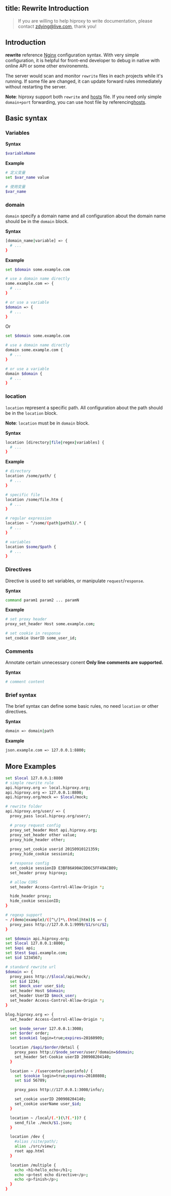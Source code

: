 title: Rewrite Introduction
---

> If you are willing to help hiproxy to write documentation, please contact zdying@live.com, thank you!

## Introduction

**rewrite** reference [Nginx][Nginx] configuration syntax. With very simple configuration, it is helpful for front-end developer to debug in native with online API or some other environemnts.

The server would scan and monitor `rewrite` files in each projects while it's running. If some file are changed, it can update forward rules immediately without restarting the server.

**Note**: hiproxy support both `rewrite` and [hosts][hosts] file. If you need only simple `domain+port` forwarding, you can use host file by referencing[hosts][hosts].

## Basic syntax

### Variables

**Syntax**
```bash
$variableName
```
**Example**

```bash
# 定义变量
set $var_name value

# 使用变量
$var_name
```
### domain

`domain` specify a domain name and all configuration about the domain name should be in the `domain` block.

**Syntax**

```bash
[domain_name|variable] => {
  # ...
}
```
**Example**

```bash
set $domain some.example.com

# use a domain name directly
some.example.com => {
  # ...
}

# or use a variable
$domain => {
  # ...
}
```

Or

```bash
set $domain some.example.com

# use a domain name directly
domain some.example.com {
  # ...
}

# or use a variable
domain $domain {
  # ...
}
```

### location

`location` represent a specific path. All configuration about the path should be in the `location` block.

**Note**: `location` must be in `domain` block.

**Syntax**

```bash
location [directory|file|regex|variables] {
  # ...
}
```
**Example**

```bash
# directory
location /some/path/ {
  # ...
}

# specific file
location /some/file.htm {
  # ...
}

# regular expression
location ~ ^/some/(path|path1)/.* {
  # ...
}

# variables
location $some/$path {
  # ...
}
```
### Directives

Directive is used to set variables, or manipulate `request`/`response`.

**Syntax**

```bash
command param1 param2 ... paramN
```

**Example**

```bash
# set proxy header
proxy_set_header Host some.example.com;

# set cookie in response
set_cookie UserID some_user_id;
```

### Comments

Annotate certain unnecessary conent **Only line comments are supported.**

**Syntax**

```bash
# comment content
```

### Brief syntax

The brief syntax can define some basic rules, no need `location` or other directives.

**Syntax**

```bash
domain => domain|path
```

**Example**

```bash
json.example.com => 127.0.0.1:8800;
```

## More Examples

```bash
set $local 127.0.0.1:8800
# simple rewrite rule
api.hiproxy.org => local.hiproxy.org;
api.hiproxy.org => 127.0.0.1:8800;
api.hiproxy.org/mock => $local/mock;
```

```bash
# rewrite folder
api.hiproxy.org/user/ => {
  proxy_pass local.hiproxy.org/user/;

  # proxy request config
  proxy_set_header Host api.hiproxy.org;
  proxy_set_header other value;
  proxy_hide_header other;
  
  proxy_set_cookie userid 20150910121359;
  proxy_hide_cookie sessionid;

  # response config
  set_cookie sessionID E3BF86A90ACDD6C5FF49ACB09;
  set_header proxy hiproxy;

  # allow CORS
  set_header Access-Control-Allow-Origin *;

  hide_header proxy;
  hide_cookie sessionID;
}
```

```bash
# regexp support
~ /(demo|example)/([^\/]*\.(html|htm))$ => {
  proxy_pass http://127.0.0.1:9999/$1/src/$2;
}
```

```bash
set $domain api.hiproxy.org;
set $local 127.0.0.1:8800;
set $api api;
set $test $api.example.com;
set $id 1234567;

# standard rewrite url
$domain => {
  proxy_pass http://$local/api/mock/;
  set $id 1234;
  set $mock_user user_$id;
  set_header Host $domain;
  set_header UserID $mock_user;
  set_header Access-Control-Allow-Origin *;
}

blog.hiproxy.org => {
  set_header Access-Control-Allow-Origin *;

  set $node_server 127.0.0.1:3008;
  set $order order;
  set $cookie1 login=true;expires=20160909;

  location /$api/$order/detail {
    proxy_pass http://$node_server/user/?domain=$domain;
    set_header Set-Cookie userID 200908204140;
  }

  location ~ /(usercenter|userinfo)/ {
    set $cookie login=true;expires=20180808;
    set $id 56789;

    proxy_pass http://127.0.0.1:3008/info/;

    set_cookie userID 200908204140;
    set_cookie userName user_$id;
  }

  location ~ /local/(.*)(\?(.*))? {
    send_file ./mock/$1.json;
  }

  location /dev {
    #alias /site/path/;
    alias ./src/view/;
    root app.html
  }

  location /multiple {
    echo <h1>hello_echo</h1>;
    echo <p>test echo directive</p>;
    echo <p>finish</p>;
  }
}
```

[hosts]: ../configuration/hosts.html
[Nginx]: http://nginx.org/en/docs/
